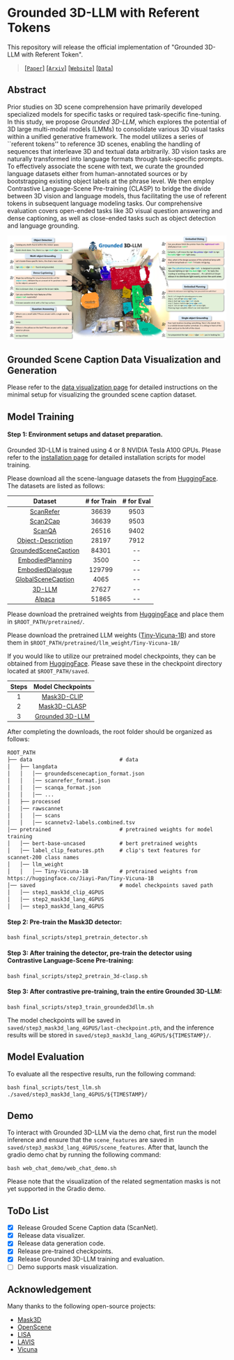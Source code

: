 # Grounded 3D-LLM with Referent Tokens

This repository will release the official implementation of "Grounded 3D-LLM with Referent Token".

> [[`Paper`]](https://arxiv.org/pdf/2405.10370) [[`Arxiv`]](https://arxiv.org/abs/2405.10370) [[`Website`]](https://groundedscenellm.github.io/grounded_3d-llm.github.io/) [[`Data`]](https://huggingface.co/datasets/chenyilun95/Grounded_3D-LLM_data/blob/main/langdata)

## Abstract

Prior studies on 3D scene comprehension have primarily developed specialized models for specific tasks or required task-specific fine-tuning. In this study, we propose *Grounded 3D-LLM*, which explores the potential of 3D large multi-modal models (LMMs) to consolidate various 3D visual tasks within a unified generative framework. The model utilizes a series of ``referent tokens'' to reference 3D scenes, enabling the handling of sequences that interleave 3D and textual data arbitrarily. 3D vision tasks are naturally transformed into language formats through task-specific prompts. To effectively associate the scene with text, we curate the grounded language datasets either from human-annotated sources or by bootstrapping existing object labels at the phrase level. We then employ Contrastive Language-Scene Pre-training (CLASP) to bridge the divide between 3D vision and language models, thus facilitating the use of referent tokens in subsequent language modeling tasks. Our comprehensive evaluation covers open-ended tasks like 3D visual question answering and dense captioning, as well as close-ended tasks such as object detection and language grounding. 

![image-20240515195822834](./README.assets/image-20240515195822834.png)

## Grounded Scene Caption Data Visualization and Generation

Please refer to the [data visualization page](./doc/data_vis.md) for detailed instructions on the minimal setup for visualizing the grounded scene caption dataset.

## Model Training

#### Step 1: Environment setups and dataset preparation.
Grounded 3D-LLM is trained using 4 or 8 NVIDIA Tesla A100 GPUs. Please refer to the [installation page](./doc/install.md) for detailed installation scripts for model training.

Please download all the scene-language datasets the from [HuggingFace](https://huggingface.co/datasets/chenyilun95/Grounded_3D-LLM_data/tree/main). The datasets are listed as follows:

|  Dataset | # for Train | # for Eval |
| :------: | :----: | :----: | 
| [ScanRefer](https://huggingface.co/datasets/chenyilun95/Grounded_3D-LLM_data/blob/main/langdata/scanrefer_format.json) |36639 | 9503 | 
| [Scan2Cap](https://huggingface.co/datasets/chenyilun95/Grounded_3D-LLM_data/blob/main/langdata/scanrefer_format.json) | 36639 | 9503 |
| [ScanQA](https://huggingface.co/datasets/chenyilun95/Grounded_3D-LLM_data/blob/main/langdata/scanqa_format.json) | 26516 | 9402 | 
| [Object-Description](https://huggingface.co/datasets/chenyilun95/Grounded_3D-LLM_data/blob/main/langdata/objectdescription_format.json) |  28197 | 7912 |
| [GroundedSceneCaption](https://huggingface.co/datasets/chenyilun95/Grounded_3D-LLM_data/blob/main/langdata/groundedscenecaption_format.json) |  84301 | -- |
| [EmbodiedPlanning](https://huggingface.co/datasets/chenyilun95/Grounded_3D-LLM_data/blob/main/langdata/embodiedplan_format.json) |  3500 | -- |
| [EmbodiedDialogue](https://huggingface.co/datasets/chenyilun95/Grounded_3D-LLM_data/blob/main/langdata/embodieddialog_format.json) |  129799 | -- |
| [GlobalSceneCaption](https://huggingface.co/datasets/chenyilun95/Grounded_3D-LLM_data/blob/main/langdata/global_scene_cap_format.json) | 4065 | -- |
| [3D-LLM](https://huggingface.co/datasets/chenyilun95/Grounded_3D-LLM_data/blob/main/langdata/3dllm_format.json) | 27627 | -- |
| [Alpaca](https://huggingface.co/datasets/chenyilun95/Grounded_3D-LLM_data/blob/main/langdata/alpaca_data.json) | 51865 | -- |

Please download the pretrained weights from [HuggingFace](https://huggingface.co/datasets/chenyilun95/Grounded_3D-LLM_data/tree/main/pretrained) and place them in `$ROOT_PATH/pretrained/`.

Please download the pretrained LLM weights ([Tiny-Vicuna-1B](https://huggingface.co/Jiayi-Pan/Tiny-Vicuna-1B)) and store them in `$ROOT_PATH/pretrained/llm_weight/Tiny-Vicuna-1B/`

If you would like to utilize our pretrained model checkpoints, they can be obtained from [HuggingFace](https://huggingface.co/datasets/chenyilun95/Grounded_3D-LLM_data/tree/main/saved/). Please save these in the checkpoint directory located at `$ROOT_PATH/saved`.

|  Steps  | Model Checkpoints  |
| :-------: | :------: |
| 1  |  [Mask3D-CLIP](https://huggingface.co/datasets/chenyilun95/Grounded_3D-LLM_data/tree/main/saved/step1_mask3d_clip_4GPUS)  | 
| 2  |  [Mask3D-CLASP](https://huggingface.co/datasets/chenyilun95/Grounded_3D-LLM_data/tree/main/saved/step2_mask3d_lang_4GPUS) | 
| 3  | [Grounded 3D-LLM](https://huggingface.co/datasets/chenyilun95/Grounded_3D-LLM_data/tree/main/saved/step3_mask3d_lang_4GPUS) |  

After completing the downloads, the root folder should be organized as follows:

```
ROOT_PATH
├── data                            # data
│   ├── langdata
│   │   │── groundedscenecaption_format.json
│   │   │── scanrefer_format.json
│   │   │── scanqa_format.json
│   │   │── ...
│   ├── processed
│   │── rawscannet
│   │   │── scans
│   │   │── scannetv2-labels.combined.tsv
│── pretrained                      # pretrained weights for model training
│   │── bert-base-uncased           # bert pretrained weights
│   │── label_clip_features.pth     # clip's text features for scannet-200 class names
│   │── llm_weight
│   │   │── Tiny-Vicuna-1B          # pretrained weights from https://huggingface.co/Jiayi-Pan/Tiny-Vicuna-1B
│── saved                           # model checkpoints saved path
│   │── step1_mask3d_clip_4GPUS
│   │── step2_mask3d_lang_4GPUS
│   │── step3_mask3d_lang_4GPUS
```

#### Step 2: Pre-train the Mask3D detector:
```
bash final_scripts/step1_pretrain_detector.sh
```

#### Step 3:  After training the detector, pre-train the detector using Contrastive Language-Scene Pre-training:
```
bash final_scripts/step2_pretrain_3d-clasp.sh
```

#### Step 3: After contrastive pre-training, train the entire Grounded 3D-LLM:
```
bash final_scripts/step3_train_grounded3dllm.sh
```

The model checkpoints will be saved in `saved/step3_mask3d_lang_4GPUS/last-checkpoint.pth`, and the inference results will be stored in `saved/step3_mask3d_lang_4GPUS/${TIMESTAMP}/`.

## Model Evaluation

To evaluate all the respective results, run the following command:
```
bash final_scripts/test_llm.sh ./saved/step3_mask3d_lang_4GPUS/${TIMESTAMP}/
```

## Demo

To interact with Grounded 3D-LLM via the demo chat, first run the model inference and ensure that the `scene_features` are saved in `saved/step3_mask3d_lang_4GPUS/scene_features`. After that, launch the gradio demo chat by running the following command:
```
bash web_chat_demo/web_chat_demo.sh 
```
Please note that the visualization of the related segmentation masks is not yet supported in the Gradio demo.

## ToDo List

- [x] Release Grouded Scene Caption data (ScanNet).
- [x] Release data visualizer.
- [x] Release data generation code. 
- [x] Release pre-trained checkpoints.
- [x] Release Grounded 3D-LLM training and evaluation.
- [ ] Demo supports mask visualization.

## Acknowledgement
Many thanks to the following open-source projects:
* [Mask3D](https://github.com/JonasSchult/Mask3D)
* [OpenScene](https://github.com/pengsongyou/openscene)
* [LISA](https://github.com/dvlab-research/LISA)
* [LAVIS](https://github.com/salesforce/LAVIS/tree/main)
* [Vicuna](https://github.com/lm-sys/FastChat/tree/main)

